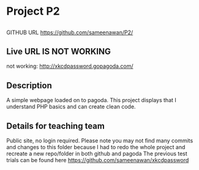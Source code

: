 # Project P2


##
GITHUB URL
<https://github.com/sameenawan/P2/>

## Live URL IS NOT WORKING
not working:
<http://xkcdpassword.gopagoda.com/>


## Description
A simple webpage loaded on to pagoda. This project displays that I understand PHP basics and can create clean code.

## Details for teaching team
Public site, no login required.
Please note you may not find many commits and changes to this folder because I had to redo the whole project and recreate a new repo/folder in both github and pagoda
The previous test trials can be found here <https://github.com/sameenawan/xkcdpassword>

